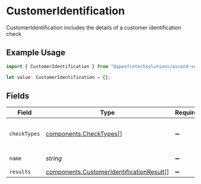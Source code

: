 # CustomerIdentification

CustomerIdentification includes the details of a customer identification check

## Example Usage

```typescript
import { CustomerIdentification } from "@apexfintechsolutions/ascend-sdk/models/components";

let value: CustomerIdentification = {};
```

## Fields

| Field                                                                                                   | Type                                                                                                    | Required                                                                                                | Description                                                                                             | Example                                                                                                 |
| ------------------------------------------------------------------------------------------------------- | ------------------------------------------------------------------------------------------------------- | ------------------------------------------------------------------------------------------------------- | ------------------------------------------------------------------------------------------------------- | ------------------------------------------------------------------------------------------------------- |
| `checkTypes`                                                                                            | [components.CheckTypes](../../models/components/checktypes.md)[]                                        | :heavy_minus_sign:                                                                                      | The types of checks being requested                                                                     | [<br/>"DATABASE",<br/>"DOCUMENTARY"<br/>]                                                               |
| `name`                                                                                                  | *string*                                                                                                | :heavy_minus_sign:                                                                                      | required format: correspondents/{correspondent_id}/customerIdentifications/{customer_identification_id} | correspondents/01HPMZZM6RKMVZA1JQ63RQKJRP/customerIdentifications/01HEWVF4ZSNKYRP293J53ASJCJ            |
| `results`                                                                                               | [components.CustomerIdentificationResult](../../models/components/customeridentificationresult.md)[]    | :heavy_minus_sign:                                                                                      | The results of the identity verification check(s)                                                       |                                                                                                         |